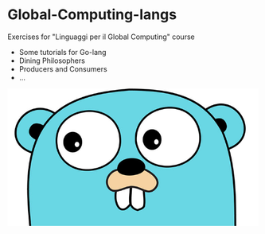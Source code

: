 # Global-Computing-langs
Exercises for "Linguaggi per il Global Computing" course

- Some tutorials for Go-lang
- Dining Philosophers
- Producers and Consumers
- ...

![alt text](resources/golang.jpg?raw=true "")
